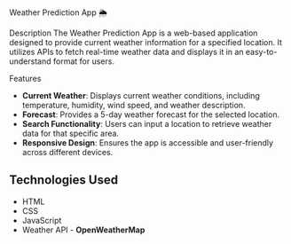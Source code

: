 Weather Prediction App 🌦️

Description
The Weather Prediction App is a web-based application designed to provide current weather information for a specified location. It utilizes APIs to fetch real-time weather data and displays it in an easy-to-understand format for users.

Features
- **Current Weather**: Displays current weather conditions, including temperature, humidity, wind speed, and weather description.
- **Forecast**: Provides a 5-day weather forecast for the selected location.
- **Search Functionality**: Users can input a location to retrieve weather data for that specific area.
- **Responsive Design**: Ensures the app is accessible and user-friendly across different devices.

## Technologies Used
- HTML
- CSS
- JavaScript
- Weather API - **OpenWeatherMap**
